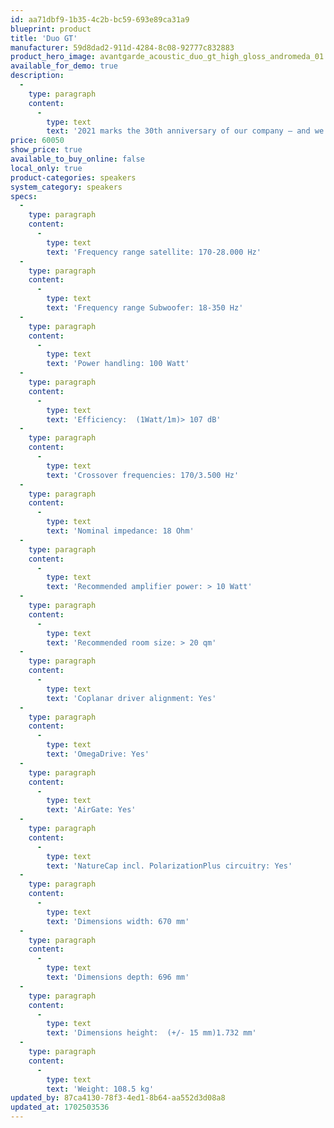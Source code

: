 ```yaml
---
id: aa71dbf9-1b35-4c2b-bc59-693e89ca31a9
blueprint: product
title: 'Duo GT'
manufacturer: 59d8dad2-911d-4284-8c08-92777c832883
product_hero_image: avantgarde_acoustic_duo_gt_high_gloss_andromeda_01.webp
available_for_demo: true
description:
  -
    type: paragraph
    content:
      -
        type: text
        text: '2021 marks the 30th anniversary of our company – and we are still doing the same thing we did at the very beginning: we manufacture horn loud‐ speakers - only better and better. We started producing our first DUO model in 1991. Through continuous development and our quest for perfect sound and the perfect musical experi‐ ence, each generation of the UNO design has pushed the boundaries of performance. The G3 Series is absolutely unique in its combina‐ tion of innovative technologies. Driver systems which have been meticulously perfectionated during the past 30 years and have been brought to an outstanding level of perfection. Combined with a totally controlled probagation of the sound waves from the membranes to the listener. Drivers and spherical horn resulting in specification of 107dB at 18 Ohms. Absolutely amazing. And all this is complemented with our ground‐ braking ITRON technology. A technology which does not simply amplify an electrical signal, but which directly controls the acceleration of the membranes. The G3 Series is a state-of-the-art R&D project based on a deep understanding of the acoustical principles, electro-physical regularities and elabo‐ rate German engineering. To make air molecules vibrate so that we can hear music, that´s what the G3 Series does better than anything else. It introduces groundbreaking new technology; it refines and elevates aesthetic design; it achieves an almost perfect balance between form and function. Built by experts – built for a lifetime and beyond'
price: 60050
show_price: true
available_to_buy_online: false
local_only: true
product-categories: speakers
system_category: speakers
specs:
  -
    type: paragraph
    content:
      -
        type: text
        text: 'Frequency range satellite: 170-28.000 Hz'
  -
    type: paragraph
    content:
      -
        type: text
        text: 'Frequency range Subwoofer: 18-350 Hz'
  -
    type: paragraph
    content:
      -
        type: text
        text: 'Power handling: 100 Watt'
  -
    type: paragraph
    content:
      -
        type: text
        text: 'Efficiency:  (1Watt/1m)> 107 dB'
  -
    type: paragraph
    content:
      -
        type: text
        text: 'Crossover frequencies: 170/3.500 Hz'
  -
    type: paragraph
    content:
      -
        type: text
        text: 'Nominal impedance: 18 Ohm'
  -
    type: paragraph
    content:
      -
        type: text
        text: 'Recommended amplifier power: > 10 Watt'
  -
    type: paragraph
    content:
      -
        type: text
        text: 'Recommended room size: > 20 qm'
  -
    type: paragraph
    content:
      -
        type: text
        text: 'Coplanar driver alignment: Yes'
  -
    type: paragraph
    content:
      -
        type: text
        text: 'OmegaDrive: Yes'
  -
    type: paragraph
    content:
      -
        type: text
        text: 'AirGate: Yes'
  -
    type: paragraph
    content:
      -
        type: text
        text: 'NatureCap incl. PolarizationPlus circuitry: Yes'
  -
    type: paragraph
    content:
      -
        type: text
        text: 'Dimensions width: 670 mm'
  -
    type: paragraph
    content:
      -
        type: text
        text: 'Dimensions depth: 696 mm'
  -
    type: paragraph
    content:
      -
        type: text
        text: 'Dimensions height:  (+/- 15 mm)1.732 mm'
  -
    type: paragraph
    content:
      -
        type: text
        text: 'Weight: 108.5 kg'
updated_by: 87ca4130-78f3-4ed1-8b64-aa552d3d08a8
updated_at: 1702503536
---
```

